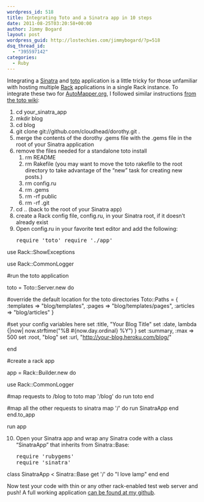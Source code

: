 ```yaml
---
wordpress_id: 518
title: Integrating Toto and a Sinatra app in 10 steps
date: 2011-08-25T03:20:58+00:00
author: Jimmy Bogard
layout: post
wordpress_guid: http://lostechies.com/jimmybogard/?p=518
dsq_thread_id:
  - "395597142"
categories:
  - Ruby
---
```

Integrating a [Sinatra](http://sinatrarb.com/) and [toto](http://cloudhead.io/toto) application is a little tricky for those unfamiliar with hosting multiple [Rack](http://rack.rubyforge.org/) applications in a single Rack instance. To integrate these two for [AutoMapper.org](http://automapper.org/), I followed similar instructions [from the toto wiki](https://github.com/cloudhead/toto/wiki/Integrated-Toto-and-a-Rails-app-in-10-steps.):

  1. cd your\_sinatra\_app
  2. mkdir blog
  3. cd blog
  4. git clone git://github.com/cloudhead/dorothy.git .
  5. merge the contents of the dorothy .gems file with the .gems file in the root of your Sinatra application
  6. remove the files needed for a standalone toto install 
      1. rm README
      2. rm Rakefile (you may want to move the toto rakefile to the root directory to take advantage of the “new” task for creating new posts.)
      3. rm config.ru
      4. rm .gems
      5. rm -rf public
      6. rm -rf .git
  7. cd .. (back to the root of your Sinatra app)
  8. create a Rack config file, config.ru, in your Sinatra root, if it doesn’t already exist
  9. Open config.ru in your favorite text editor and add the following: 
    <pre>require 'toto'
require './app'

use Rack::ShowExceptions

use Rack::CommonLogger

#run the toto application

toto = Toto::Server.new do

  #override the default location for the toto directories
  Toto::Paths = {
    :templates =&gt; "blog/templates",
    :pages =&gt; "blog/templates/pages",
    :articles =&gt; "blog/articles"
  }

  #set your config variables here
  set :title, "Your Blog Title"
  set :date, lambda {|now| now.strftime("%B #{now.day.ordinal} %Y") }
  set :summary,   :max =&gt; 500
  set :root, "blog"
  set :url, "http://your-blog.heroku.com/blog/"

end

#create a rack app

app = Rack::Builder.new do

  use Rack::CommonLogger

  #map requests to /blog to toto
  map '/blog' do
  	run toto
  end

  #map all the other requests to sinatra
  map '/' do
    run SinatraApp
  end
end.to_app

run app</pre>

 10. Open your Sinatra app and wrap any Sinatra code with a class &#8220;SinatraApp&#8221; that inherits from Sinatra::Base: 
    <pre>require 'rubygems'
require 'sinatra'

class SinatraApp &lt; Sinatra::Base
  get '/' do
    "I love lamp"
  end
end</pre>

Now test your code with thin or any other rack-enabled test web server and push! A full working application [can be found at my github](https://github.com/jbogard/sinatra-toto).